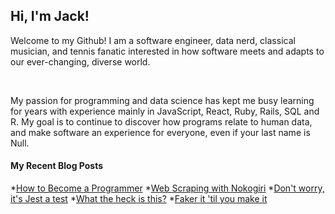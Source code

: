 ## Hi, I'm Jack!

<p>Welcome to my Github! I am a software engineer, data nerd, classical musician, and tennis fanatic interested in how software meets and adapts to our ever-changing, diverse world.</p><br>

<p>My passion for programming and data science has kept me busy learning for years with experience mainly in JavaScript, React, Ruby, Rails, SQL and R. My goal is to continue to discover how programs relate to human data, and make software an experience for everyone, even if your last name is Null.</p>

#### My Recent Blog Posts

*[How to Become a Programmer](https://medium.com/@jack_pena/how-to-become-a-programmer-f8d488a422c)
*[Web Scraping with Nokogiri](https://medium.com/@jack_pena/web-scraping-with-nokogiri-de4e67bb29d1)
*[Don't worry, it's Jest a test](https://medium.com/@jack_pena/dont-worry-it-s-jest-a-test-c3ae6a3127d6)
*[What the heck is this?](https://medium.com/@jack_pena/what-the-heck-is-this-898901b36ada)
*[Faker it 'til you make it](https://medium.com/@jack_pena/faker-it-til-you-make-it-5f88e1743bea)

